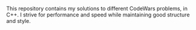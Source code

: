 This repository contains my solutions to different CodeWars problems, in C++. I strive for performance and speed while maintaining good structure and style.
